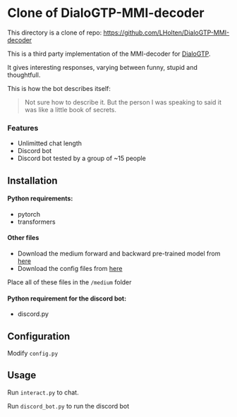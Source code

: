 # Clone of DialoGTP-MMI-decoder
This directory is a clone of repo: https://github.com/LHolten/DialoGTP-MMI-decoder


This is a third party implementation of the MMI-decoder for [DialoGTP](https://github.com/microsoft/DialoGPT).

It gives interesting responses, varying between funny, stupid and thoughtfull.

This is how the bot describes itself:
> Not sure how to describe it. But the person I was speaking to said it was like a little book of secrets.

### Features
* Unlimitted chat length
* Discord bot
* Discord bot tested by a group of ~15 people

## Installation

#### Python requirements:
* pytorch
* transformers

#### Other files
* Download the medium forward and backward pre-trained model from [here](https://github.com/microsoft/DialoGPT#models)
* Download the config files from [here](https://github.com/microsoft/DialoGPT/tree/master/configs)

Place all of these files in the `/medium` folder

#### Python requirement for the discord bot:
* discord.py

## Configuration
Modify `config.py`

## Usage
Run `interact.py` to chat.

Run `discord_bot.py` to run the discord bot

